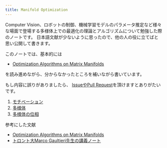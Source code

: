 ```yaml
---
title: Manifold Optimization
---
```


Computer Vision、ロボットの制御、機械学習モデルのパラメータ推定など様々な場面で登場する多様体上での最適化の理論とアルゴリズムについて勉強した際のノートです。
日本語文献が少ないように思ったので、他の人の役に立てばと思い公開して書きます。

このノートでは、基本的には

- [Optimization Algorithms on Matrix Manifolds](https://press.princeton.edu/absil)

を読み進めながら、分からなかったところを補いながら書いています。

もし内容に誤りがありましたら、 [IssueやPull Request](https://github.com/nineties/manifold-optimization)を頂けますとありがたいです。

1. [モチベーション](motivation)
2. [多様体](manifold)
3. [多様体の位相](topology)


参考にした文献

- [Optimization Algorithms on Matrix Manifolds](https://press.princeton.edu/absil)
- [トロント大Marco Gaultieri先生の講義ノート](http://www.math.toronto.edu/mgualt/courses/18-367/)

